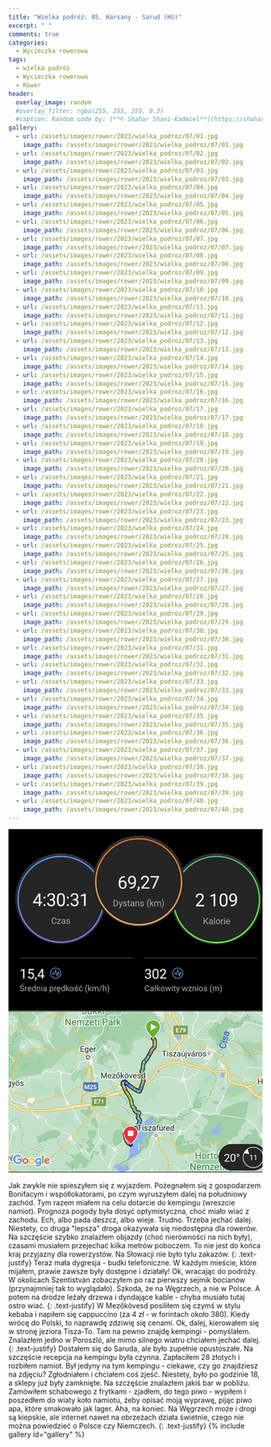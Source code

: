 ```yaml
---
title: "Wielka podróż: 05. Harsany - Sarud (HU)"
excerpt: " "
comments: true
categories:
  - Wycieczka rowerowa
tags:
  - wielka podróż
  - Wycieczka rowerowa
  - Rower
header:
  overlay_image: random
  #overlay_filter: rgba(255, 255, 255, 0.3)
  #caption: Random code by: [**© Shahar Shani-Kadmiel**](https://shaharkadmiel.github.io)"
gallery:
  - url: /assets/images/rower/2023/wielka_podroz/07/01.jpg
    image_path: /assets/images/rower/2023/wielka_podroz/07/01.jpg
  - url: /assets/images/rower/2023/wielka_podroz/07/02.jpg
    image_path: /assets/images/rower/2023/wielka_podroz/07/02.jpg
  - url: /assets/images/rower/2023/wielka_podroz/07/03.jpg
    image_path: /assets/images/rower/2023/wielka_podroz/07/03.jpg
  - url: /assets/images/rower/2023/wielka_podroz/07/04.jpg
    image_path: /assets/images/rower/2023/wielka_podroz/07/04.jpg
  - url: /assets/images/rower/2023/wielka_podroz/07/05.jpg
    image_path: /assets/images/rower/2023/wielka_podroz/07/05.jpg
  - url: /assets/images/rower/2023/wielka_podroz/07/06.jpg
    image_path: /assets/images/rower/2023/wielka_podroz/07/06.jpg
  - url: /assets/images/rower/2023/wielka_podroz/07/07.jpg
    image_path: /assets/images/rower/2023/wielka_podroz/07/07.jpg
  - url: /assets/images/rower/2023/wielka_podroz/07/08.jpg
    image_path: /assets/images/rower/2023/wielka_podroz/07/08.jpg
  - url: /assets/images/rower/2023/wielka_podroz/07/09.jpg
    image_path: /assets/images/rower/2023/wielka_podroz/07/09.jpg
  - url: /assets/images/rower/2023/wielka_podroz/07/10.jpg
    image_path: /assets/images/rower/2023/wielka_podroz/07/10.jpg
  - url: /assets/images/rower/2023/wielka_podroz/07/11.jpg
    image_path: /assets/images/rower/2023/wielka_podroz/07/11.jpg
  - url: /assets/images/rower/2023/wielka_podroz/07/12.jpg
    image_path: /assets/images/rower/2023/wielka_podroz/07/12.jpg
  - url: /assets/images/rower/2023/wielka_podroz/07/13.jpg
    image_path: /assets/images/rower/2023/wielka_podroz/07/13.jpg
  - url: /assets/images/rower/2023/wielka_podroz/07/14.jpg
    image_path: /assets/images/rower/2023/wielka_podroz/07/14.jpg
  - url: /assets/images/rower/2023/wielka_podroz/07/15.jpg
    image_path: /assets/images/rower/2023/wielka_podroz/07/15.jpg
  - url: /assets/images/rower/2023/wielka_podroz/07/16.jpg
    image_path: /assets/images/rower/2023/wielka_podroz/07/16.jpg
  - url: /assets/images/rower/2023/wielka_podroz/07/17.jpg
    image_path: /assets/images/rower/2023/wielka_podroz/07/17.jpg
  - url: /assets/images/rower/2023/wielka_podroz/07/18.jpg
    image_path: /assets/images/rower/2023/wielka_podroz/07/18.jpg
  - url: /assets/images/rower/2023/wielka_podroz/07/19.jpg
    image_path: /assets/images/rower/2023/wielka_podroz/07/19.jpg
  - url: /assets/images/rower/2023/wielka_podroz/07/20.jpg
    image_path: /assets/images/rower/2023/wielka_podroz/07/20.jpg
  - url: /assets/images/rower/2023/wielka_podroz/07/21.jpg
    image_path: /assets/images/rower/2023/wielka_podroz/07/21.jpg
  - url: /assets/images/rower/2023/wielka_podroz/07/22.jpg
    image_path: /assets/images/rower/2023/wielka_podroz/07/22.jpg
  - url: /assets/images/rower/2023/wielka_podroz/07/23.jpg
    image_path: /assets/images/rower/2023/wielka_podroz/07/23.jpg
  - url: /assets/images/rower/2023/wielka_podroz/07/24.jpg
    image_path: /assets/images/rower/2023/wielka_podroz/07/24.jpg
  - url: /assets/images/rower/2023/wielka_podroz/07/25.jpg
    image_path: /assets/images/rower/2023/wielka_podroz/07/25.jpg
  - url: /assets/images/rower/2023/wielka_podroz/07/26.jpg
    image_path: /assets/images/rower/2023/wielka_podroz/07/26.jpg
  - url: /assets/images/rower/2023/wielka_podroz/07/27.jpg
    image_path: /assets/images/rower/2023/wielka_podroz/07/27.jpg
  - url: /assets/images/rower/2023/wielka_podroz/07/28.jpg
    image_path: /assets/images/rower/2023/wielka_podroz/07/28.jpg
  - url: /assets/images/rower/2023/wielka_podroz/07/29.jpg
    image_path: /assets/images/rower/2023/wielka_podroz/07/29.jpg
  - url: /assets/images/rower/2023/wielka_podroz/07/30.jpg
    image_path: /assets/images/rower/2023/wielka_podroz/07/30.jpg
  - url: /assets/images/rower/2023/wielka_podroz/07/31.jpg
    image_path: /assets/images/rower/2023/wielka_podroz/07/31.jpg
  - url: /assets/images/rower/2023/wielka_podroz/07/32.jpg
    image_path: /assets/images/rower/2023/wielka_podroz/07/32.jpg
  - url: /assets/images/rower/2023/wielka_podroz/07/33.jpg
    image_path: /assets/images/rower/2023/wielka_podroz/07/33.jpg
  - url: /assets/images/rower/2023/wielka_podroz/07/34.jpg
    image_path: /assets/images/rower/2023/wielka_podroz/07/34.jpg
  - url: /assets/images/rower/2023/wielka_podroz/07/35.jpg
    image_path: /assets/images/rower/2023/wielka_podroz/07/35.jpg
  - url: /assets/images/rower/2023/wielka_podroz/07/36.jpg
    image_path: /assets/images/rower/2023/wielka_podroz/07/36.jpg
  - url: /assets/images/rower/2023/wielka_podroz/07/37.jpg
    image_path: /assets/images/rower/2023/wielka_podroz/07/37.jpg
  - url: /assets/images/rower/2023/wielka_podroz/07/38.jpg
    image_path: /assets/images/rower/2023/wielka_podroz/07/38.jpg
  - url: /assets/images/rower/2023/wielka_podroz/07/39.jpg
    image_path: /assets/images/rower/2023/wielka_podroz/07/39.jpg
  - url: /assets/images/rower/2023/wielka_podroz/07/40.jpg
    image_path: /assets/images/rower/2023/wielka_podroz/07/40.jpg
---
```

[![mapka](/assets/images/rower/2023/wielka_podroz/07/mapka.png)](https://connect.garmin.com/modern/activity/11733913542)

Jak zwykle nie spieszyłem się z wyjazdem. Pożegnałem się z gospodarzem Bonifacym i współlokatorami, po czym wyruszyłem dalej na południowy zachód. Tym razem miałem na celu dotarcie do kempingu (wreszcie namiot). Prognoza pogody była dosyć optymistyczna, choć miało wiać z zachodu. Ech, albo pada deszcz, albo wieje. Trudno. Trzeba jechać dalej. Niestety, co druga "lepsza" droga okazywała się niedostępna dla rowerów. Na szczęście szybko znalazłem objazdy (choć nierówności na nich były), czasami musiałem przejechać kilka metrów poboczem. To nie jest do końca kraj przyjazny dla rowerzystów. Na Słowacji nie było tylu zakazów.
{: .text-justify}
Teraz mała dygresja - budki telefoniczne. W każdym mieście, które mijałem, prawie zawsze były dostępne i działały! Ok, wracając do podróży. W okolicach Szentistván zobaczyłem po raz pierwszy sejmik bocianów (przynajmniej tak to wyglądało). Szkoda, że na Węgrzech, a nie w Polsce. A potem na drodze leżały drzewa i dyndające kable - chyba musiało tutaj ostro wiać.
{: .text-justify}
W Mezőkövesd posiliłem się czymś w stylu kebaba i napiłem się cappuccino (za 4 zł - w forintach około 380). Kiedy wrócę do Polski, to naprawdę zdziwię się cenami. Ok, dalej, kierowałem się w stronę jeziora Tisza-To. Tam na pewno znajdę kempingi - pomyślałem. Znalazłem jedno w Poroszló, ale mimo silnego wiatru chciałem jechać dalej.
{: .text-justify}
Dostałem się do Saruda, ale było zupełnie opustoszałe. Na szczęście recepcja na kempingu była czynna. Zapłaciłem 28 złotych  i rozbiłem namiot. Był jedyny na tym kempingu - ciekawe, czy go znajdziesz na zdjęciu? Zgłodniałem i chciałem coś zjeść. Niestety, było po godzinie 18, a sklepy już były zamknięte. Na szczęście znalazłem jakiś bar w pobliżu. Zamówiłem schabowego z frytkami - zjadłem, do tego piwo - wypiłem i poszedłem do wiaty koło namiotu, żeby opisać moją wyprawę, pijąc piwo apa, które smakowało jak lager. Aha, na koniec. Na Węgrzech może i drogi są kiepskie, ale internet nawet na obrzeżach działa świetnie, czego nie można powiedzieć o Polsce czy Niemczech.
{: .text-justify}
{% include gallery id="gallery" %}
